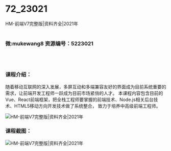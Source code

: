 # 72_23021
HM-前端V7完整版|资料齐全|2021年
<br/></br>
<h3>微:mukewang8 资源编号：5223021</h3>
<br/></br>
<h3>课程介绍：</h3>
<p>随着移动互联网的深入发展，多屏互动和多端兼容友好的界面成为目前系统重要的需求，让<a title="查看与 前端 相关的文章" target="_blank">前端</a>开发工程师一跃成为目前市场紧俏的人才。 本课程内容包含目前的Vue、React<a title="查看与 前端 相关的文章" target="_blank">前端</a>框架，把全栈工程师要掌握的前端技术、Node.js相关后台技术、HTML5移动方向开发技术做了系统整合， 致力于培养中高级前端工程师。</p>
<p><img src="https://www.ko996.com/wp-content/uploads/img/2021/09/1-9-300x185.png" alt="HM-前端V7完整版|资料齐全|2021年"></p>
<div class="info-desc">
<h3>课程截图：</h3>
<p><img src="https://www.ko996.com/wp-content/uploads/img/2022/02/2-80.png" alt="HM-前端V7完整版|资料齐全|2021年"></p>


			
</div>
